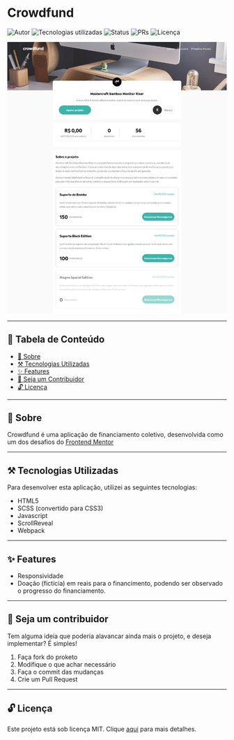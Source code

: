 # Crowdfund

![Autor](https://img.shields.io/badge/author-Wendell%20Kenneddy-brightgreen)
![Tecnologias utilizadas](https://img.shields.io/badge/techs-HTML5,%20SCSS,%20Webpack,%20ScrollReveal%20and%20JS-brightgreen)
![Status](https://img.shields.io/badge/status-Concluded-brightgreen)
![PRs](https://img.shields.io/badge/PRs-Welcome-brightgreen)
![Licença](https://img.shields.io/badge/license-MIT-brightgreen)

![Resultado Final](./.github/preview.png)

---

## 🔖 Tabela de Conteúdo

- [📕 Sobre](#📕-sobre)
- [⚒️ Tecnologias Utilizadas](#⚒️-tecnologias-utilizadas)
- [✨ Features](#✨-features)
- [🤝 Seja um Contribuidor](#🤝-seja-um-contribuidor)
- [🔓 Licença](#🔓-licença)

---

## 📕 Sobre

Crowdfund é uma aplicação de financiamento coletivo, desenvolvida como um dos desafios do [Frontend Mentor](https://www.frontendmentor.io/)

---

## ⚒️ Tecnologias Utilizadas

Para desenvolver esta aplicação, utilizei as seguintes tecnologias:

- HTML5
- SCSS (convertido para CSS3)
- Javascript
- ScrollReveal
- Webpack

---

## ✨ Features

- Responsividade
- Doação (fictícia) em reais para o financimento, podendo ser observado o progresso do financiamento.

---

## 🤝 Seja um contribuidor

Tem alguma ideia que poderia alavancar ainda mais o projeto, e deseja implementar? É simples!

1. Faça fork do proketo
2. Modifique o que achar necessário
3. Faça o commit das mudanças
4. Crie um Pull Request

---

## 🔓 Licença

Este projeto está sob licença MIT. Clique [aqui](./LICENSE) para mais detalhes.
